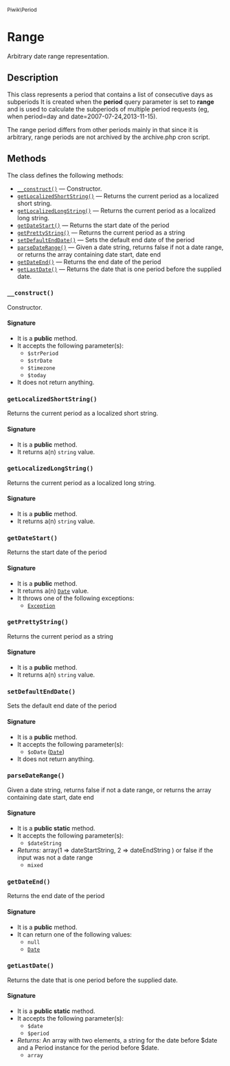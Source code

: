 <small>Piwik\Period</small>

Range
=====

Arbitrary date range representation.

Description
-----------

This class represents a period that contains a list of consecutive days as subperiods
It is created when the **period** query parameter is set to **range** and is used
to calculate the subperiods of multiple period requests (eg, when period=day and
date=2007-07-24,2013-11-15).

The range period differs from other periods mainly in that since it is arbitrary,
range periods are not archived by the archive.php cron script.


Methods
-------

The class defines the following methods:

- [`__construct()`](#__construct) &mdash; Constructor.
- [`getLocalizedShortString()`](#getLocalizedShortString) &mdash; Returns the current period as a localized short string.
- [`getLocalizedLongString()`](#getLocalizedLongString) &mdash; Returns the current period as a localized long string.
- [`getDateStart()`](#getDateStart) &mdash; Returns the start date of the period
- [`getPrettyString()`](#getPrettyString) &mdash; Returns the current period as a string
- [`setDefaultEndDate()`](#setDefaultEndDate) &mdash; Sets the default end date of the period
- [`parseDateRange()`](#parseDateRange) &mdash; Given a date string, returns false if not a date range, or returns the array containing date start, date end
- [`getDateEnd()`](#getDateEnd) &mdash; Returns the end date of the period
- [`getLastDate()`](#getLastDate) &mdash; Returns the date that is one period before the supplied date.

### `__construct()` <a name="__construct"></a>

Constructor.

#### Signature

- It is a **public** method.
- It accepts the following parameter(s):
    - `$strPeriod`
    - `$strDate`
    - `$timezone`
    - `$today`
- It does not return anything.

### `getLocalizedShortString()` <a name="getLocalizedShortString"></a>

Returns the current period as a localized short string.

#### Signature

- It is a **public** method.
- It returns a(n) `string` value.

### `getLocalizedLongString()` <a name="getLocalizedLongString"></a>

Returns the current period as a localized long string.

#### Signature

- It is a **public** method.
- It returns a(n) `string` value.

### `getDateStart()` <a name="getDateStart"></a>

Returns the start date of the period

#### Signature

- It is a **public** method.
- It returns a(n) [`Date`](../../Piwik/Date.md) value.
- It throws one of the following exceptions:
    - [`Exception`](http://php.net/class.Exception)

### `getPrettyString()` <a name="getPrettyString"></a>

Returns the current period as a string

#### Signature

- It is a **public** method.
- It returns a(n) `string` value.

### `setDefaultEndDate()` <a name="setDefaultEndDate"></a>

Sets the default end date of the period

#### Signature

- It is a **public** method.
- It accepts the following parameter(s):
    - `$oDate` ([`Date`](../../Piwik/Date.md))
- It does not return anything.

### `parseDateRange()` <a name="parseDateRange"></a>

Given a date string, returns false if not a date range, or returns the array containing date start, date end

#### Signature

- It is a **public static** method.
- It accepts the following parameter(s):
    - `$dateString`
- _Returns:_ array(1 =&gt; dateStartString, 2 =&gt; dateEndString ) or false if the input was not a date range
    - `mixed`

### `getDateEnd()` <a name="getDateEnd"></a>

Returns the end date of the period

#### Signature

- It is a **public** method.
- It can return one of the following values:
    - `null`
    - [`Date`](../../Piwik/Date.md)

### `getLastDate()` <a name="getLastDate"></a>

Returns the date that is one period before the supplied date.

#### Signature

- It is a **public static** method.
- It accepts the following parameter(s):
    - `$date`
    - `$period`
- _Returns:_ An array with two elements, a string for the date before $date and a Period instance for the period before $date.
    - `array`

